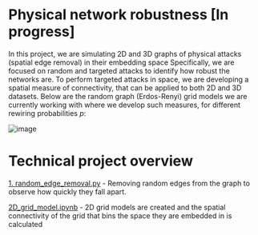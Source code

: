 # Physical network robustness [In progress] 
In this project, we are simulating 2D and 3D graphs of physical attacks (spatial edge removal) in their embedding space Specifically, we are focused on random and targeted attacks to identify how robust the networks are. 
To perform targeted attacks in space, we are developing a spatial measure of connectivity, that can be applied to both 2D and 3D datasets. Below are the random graph (Erdos-Renyi) grid models we are currently working with where we develop such measures, for different rewiring probabilities $p$:

![image](https://github.com/lukablagoje/physical_network_robustness/assets/52599010/3fc4c251-c349-47b0-a682-b8ea4e53ed7a)


# Technical project overview
[1. random_edge_removal.py](https://github.com/lukablagoje/physical-network-robustness/blob/main/1.%20random_edge_removal.py) - Removing random edges from the graph to observe how quickly they fall apart.

[2D_grid_model.ipynb](https://github.com/lukablagoje/physical-network-robustness/blob/main/2D_grid_model.ipynb) - 2D grid models are created and the spatial connectivity of the grid that bins the space they are embedded in is calculated


